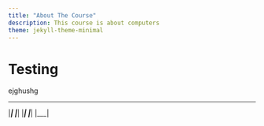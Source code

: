 ```yaml
---
title: "About The Course"
description: This course is about computers
theme: jekyll-theme-minimal
---
```


# Testing
ejghushg
_____
|___|
|___|
|___|
|___|
|___|
